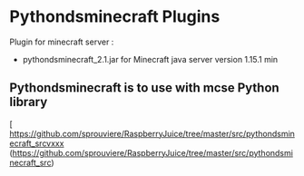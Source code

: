 # Pythondsminecraft Plugins

Plugin for minecraft server :

- pythondsminecraft_2.1.jar    for   Minecraft java server version 1.15.1 min

## Pythondsminecraft is to use with mcse Python library

[ https://github.com/sprouviere/RaspberryJuice/tree/master/src/pythondsminecraft_srcvxxx (https://github.com/sprouviere/RaspberryJuice/tree/master/src/pythondsminecraft_src)
